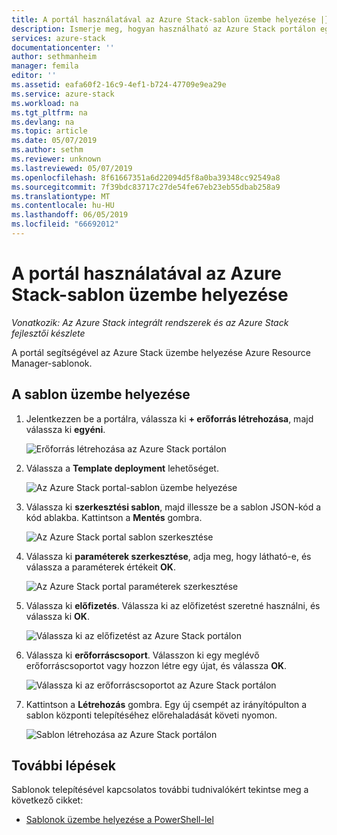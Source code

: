 ```yaml
---
title: A portál használatával az Azure Stack-sablon üzembe helyezése |} A Microsoft Docs
description: Ismerje meg, hogyan használható az Azure Stack portálon egy sablon üzembe helyezéséhez.
services: azure-stack
documentationcenter: ''
author: sethmanheim
manager: femila
editor: ''
ms.assetid: eafa60f2-16c9-4ef1-b724-47709e9ea29e
ms.service: azure-stack
ms.workload: na
ms.tgt_pltfrm: na
ms.devlang: na
ms.topic: article
ms.date: 05/07/2019
ms.author: sethm
ms.reviewer: unknown
ms.lastreviewed: 05/07/2019
ms.openlocfilehash: 8f61667351a6d22094d5f8a0ba39348cc92549a8
ms.sourcegitcommit: 7f39bdc83717c27de54fe67eb23eb55dbab258a9
ms.translationtype: MT
ms.contentlocale: hu-HU
ms.lasthandoff: 06/05/2019
ms.locfileid: "66692012"
---
```

# <a name="deploy-a-template-using-the-portal-in-azure-stack"></a>A portál használatával az Azure Stack-sablon üzembe helyezése

*Vonatkozik: Az Azure Stack integrált rendszerek és az Azure Stack fejlesztői készlete*

A portál segítségével az Azure Stack üzembe helyezése Azure Resource Manager-sablonok.

## <a name="to-deploy-a-template"></a>A sablon üzembe helyezése

1. Jelentkezzen be a portálra, válassza ki **+ erőforrás létrehozása**, majd válassza ki **egyéni**.

   ![Erőforrás létrehozása az Azure Stack portálon](media/azure-stack-deploy-template-portal/template-deploy1.png)

1. Válassza a **Template deployment** lehetőséget.

   ![Az Azure Stack portal-sablon üzembe helyezése](media/azure-stack-deploy-template-portal/template-deploy2.png)

1. Válassza ki **szerkesztési sablon**, majd illessze be a sablon JSON-kód a kód ablakba. Kattintson a **Mentés** gombra.

   ![Az Azure Stack portal sablon szerkesztése](media/azure-stack-deploy-template-portal/template-deploy3.png)

1. Válassza ki **paraméterek szerkesztése**, adja meg, hogy látható-e, és válassza a paraméterek értékeit **OK**.

   ![Az Azure Stack portal paraméterek szerkesztése](media/azure-stack-deploy-template-portal/template-deploy4.png)

1. Válassza ki **előfizetés**. Válassza ki az előfizetést szeretné használni, és válassza ki **OK**.

   ![Válassza ki az előfizetést az Azure Stack portálon](media/azure-stack-deploy-template-portal/template-deploy5.png)

1. Válassza ki **erőforráscsoport**. Válasszon ki egy meglévő erőforráscsoportot vagy hozzon létre egy újat, és válassza **OK**.

   ![Válassza ki az erőforráscsoportot az Azure Stack portálon](media/azure-stack-deploy-template-portal/template-deploy6.png)

1. Kattintson a **Létrehozás** gombra. Egy új csempét az irányítópulton a sablon központi telepítéséhez előrehaladását követi nyomon.

   ![Sablon létrehozása az Azure Stack portálon](media/azure-stack-deploy-template-portal/template-deploy7.png)

## <a name="next-steps"></a>További lépések

Sablonok telepítésével kapcsolatos további tudnivalókért tekintse meg a következő cikket:

- [Sablonok üzembe helyezése a PowerShell-lel](azure-stack-deploy-template-powershell.md)
